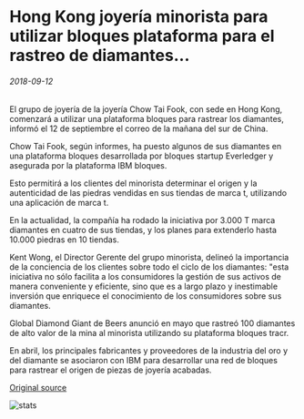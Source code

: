 # Hong Kong joyería minorista para utilizar bloques plataforma para el rastreo de diamantes...

###### 2018-09-12

El grupo de joyería de la joyería Chow Tai Fook, con sede en Hong Kong, comenzará a utilizar una plataforma bloques para rastrear los diamantes, informó el 12 de septiembre el correo de la mañana del sur de China.

Chow Tai Fook, según informes, ha puesto algunos de sus diamantes en una plataforma bloques desarrollada por bloques startup Everledger y asegurada por la plataforma IBM bloques.

Esto permitirá a los clientes del minorista determinar el origen y la autenticidad de las piedras vendidas en sus tiendas de marca t, utilizando una aplicación de marca t.

En la actualidad, la compañía ha rodado la iniciativa por 3.000 T marca diamantes en cuatro de sus tiendas, y los planes para extenderlo hasta 10.000 piedras en 10 tiendas.

Kent Wong, el Director Gerente del grupo minorista, delineó la importancia de la conciencia de los clientes sobre todo el ciclo de los diamantes: "esta iniciativa no sólo facilita a los consumidores la gestión de sus activos de manera conveniente y eficiente, sino que es a largo plazo y inestimable inversión que enriquece el conocimiento de los consumidores sobre sus diamantes.

Global Diamond Giant de Beers anunció en mayo que rastreó 100 diamantes de alto valor de la mina al minorista utilizando su plataforma bloques tracr.

En abril, los principales fabricantes y proveedores de la industria del oro y del diamante se asociaron con IBM para desarrollar una red de bloques para rastrear el origen de piezas de joyería acabadas.

[Original source](https://cointelegraph.com/news/hong-kong-jewelry-retailer-to-use-blockchain-platform-for-tracking-diamonds)

![stats](https://c.statcounter.com/11760860/0/a89fa40b/1/ "stats")